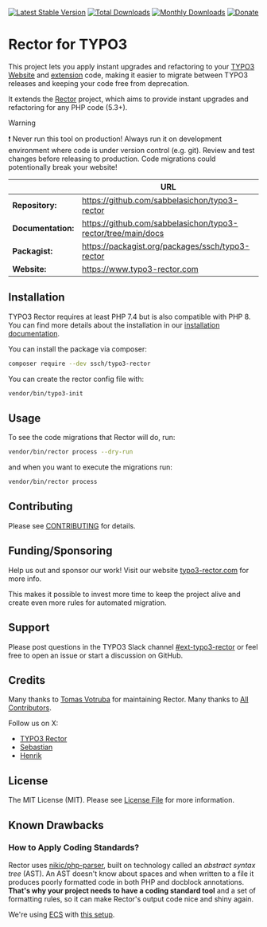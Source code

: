 [![Latest Stable Version](https://poser.pugx.org/ssch/typo3-rector/v/stable.svg)](https://packagist.org/packages/ssch/typo3-rector)
[![Total Downloads](https://poser.pugx.org/ssch/typo3-rector/d/total.svg)](https://packagist.org/packages/ssch/typo3-rector)
[![Monthly Downloads](https://poser.pugx.org/ssch/typo3-rector/d/monthly)](https://packagist.org/packages/ssch/typo3-rector)
[![Donate](https://img.shields.io/badge/Donate-PayPal-green.svg)](https://www.paypal.me/schreiberten)

# Rector for TYPO3

This project lets you apply instant upgrades and refactoring to your [TYPO3 Website](https://get.typo3.org/) and
[extension](https://extensions.typo3.org) code, making it easier to migrate between TYPO3 releases and keeping your code
free from deprecation.

It extends the [Rector](https://github.com/rectorphp/rector) project, which aims to provide instant upgrades and refactoring for any PHP code (5.3+).

> [!WARNING]
> :heavy_exclamation_mark: Never run this tool on production! Always run it on development environment where code is under version control (e.g. git).
> Review and test changes before releasing to production. Code migrations could potentionally break your website!

|                    | URL                                                          |
|--------------------|--------------------------------------------------------------|
| **Repository:**    | https://github.com/sabbelasichon/typo3-rector                |
| **Documentation:** | https://github.com/sabbelasichon/typo3-rector/tree/main/docs |
| **Packagist:**     | https://packagist.org/packages/ssch/typo3-rector             |
| **Website:**       | https://www.typo3-rector.com                                 |

## Installation

TYPO3 Rector requires at least PHP 7.4 but is also compatible with PHP 8.
You can find more details about the installation in our [installation documentation](docs/installation.md).

You can install the package via composer:

```bash
composer require --dev ssch/typo3-rector
```

You can create the rector config file with:

```bash
vendor/bin/typo3-init
```

## Usage

To see the code migrations that Rector will do, run:

```bash
vendor/bin/rector process --dry-run
```

and when you want to execute the migrations run:

```bash
vendor/bin/rector process
```

## Contributing

Please see [CONTRIBUTING](docs/contribution.md) for details.

## Funding/Sponsoring

Help us out and sponsor our work! Visit our website [typo3-rector.com](https://www.typo3-rector.com) for more info.

This makes it possible to invest more time to keep the project alive and create even more rules for automated migration.

## Support

Please post questions in the TYPO3 Slack channel [#ext-typo3-rector](https://typo3.slack.com/archives/C019R5LAA6A)
or feel free to open an issue or start a discussion on GitHub.

## Credits

Many thanks to [Tomas Votruba](https://tomasvotruba.com) for maintaining Rector.
Many thanks to [All Contributors](https://github.com/sabbelasichon/typo3-rector/graphs/contributors).

Follow us on X:
- [TYPO3 Rector](https://twitter.com/TYPO3Rector)
- [Sebastian](https://twitter.com/schreiberten)
- [Henrik](https://twitter.com/he_coli)

## License

The MIT License (MIT). Please see [License File](LICENSE) for more information.

## Known Drawbacks

### How to Apply Coding Standards?

Rector uses [nikic/php-parser](https://github.com/nikic/PHP-Parser/), built on technology called an
*abstract syntax tree* (AST). An AST doesn't know about spaces and when written to a file it produces poorly formatted
code in both PHP and docblock annotations. **That's why your project needs to have a coding standard tool** and a set of
formatting rules, so it can make Rector's output code nice and shiny again.

We're using [ECS](https://github.com/symplify/easy-coding-standard) with [this setup](ecs.php).
